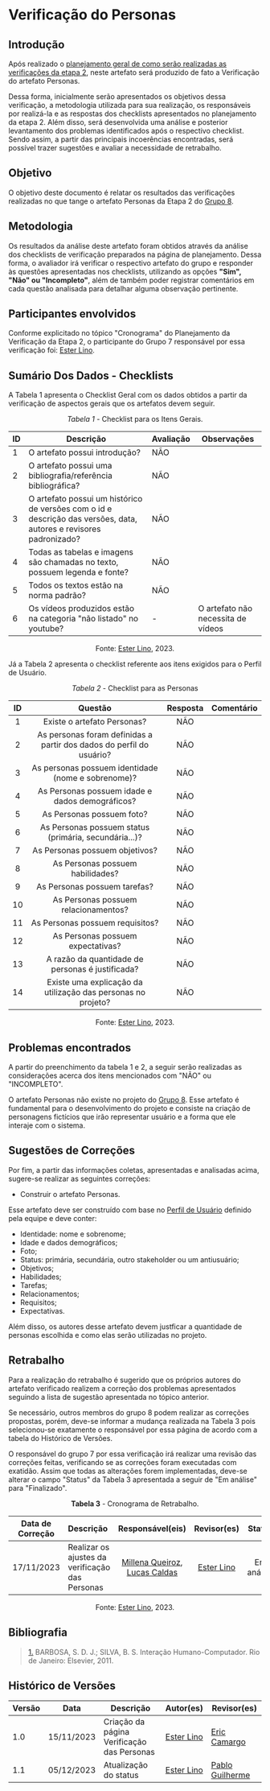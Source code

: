 # Verificação do Personas

## Introdução

Após realizado o [planejamento geral de como serão realizadas as verificações da etapa 2](https://interacao-humano-computador.github.io/2023.2-OnlineJudge/verificacao/grupo_8/etapa_2/planejamento-verificacao/), neste artefato será produzido de fato a Verificação do artefato Personas.

Dessa forma, inicialmente serão apresentados os objetivos dessa verificação, a metodologia utilizada para sua realização, os responsáveis por realizá-la e as respostas dos checklists apresentados no planejamento da etapa 2. Além disso, será desenvolvida uma análise e posterior levantamento dos problemas identificados após o respectivo checklist. Sendo assim, a partir das principais incoerências encontradas, será possível trazer sugestões e avaliar a necessidade de retrabalho.

## Objetivo

O objetivo deste documento é relatar os resultados das verificações realizadas no que tange o artefato Personas da Etapa 2 do [Grupo 8](https://interacao-humano-computador.github.io/2023.2-SEI-GDF/#/).

## Metodologia

Os resultados da análise deste artefato foram obtidos através da análise dos checklists de verificação preparados na página de planejamento. Dessa forma, o avaliador irá verificar o respectivo artefato do grupo e responder às questões apresentadas nos checklists, utilizando as opções **"Sim", "Não" ou "Incompleto"**, além de também poder registrar comentários em cada questão analisada para detalhar alguma observação pertinente.

## Participantes envolvidos

Conforme explicitado no tópico "Cronograma" do Planejamento da Verificação da Etapa 2, o participante do Grupo 7 responsável por essa verificação foi: [Ester Lino](https://github.com/esteerlino).

## Sumário Dos Dados - Checklists

A Tabela 1 apresenta o Checklist Geral com os dados obtidos a partir da verificação de aspectos gerais que os artefatos devem seguir.

<center>

_Tabela 1_ - Checklist para os Itens Gerais.

| ID  | Descrição                                                                                                          | Avaliação | Observações                        |
| --- | ------------------------------------------------------------------------------------------------------------------ | --------- | ---------------------------------- |
| 1   | O artefato possui introdução?                                                                                      | NÃO       |                                    |
| 2   | O artefato possui uma bibliografia/referência bibliográfica?                                                       | NÃO       |                                    |
| 3   | O artefato possui um histórico de versões com o id e descrição das versões, data, autores e revisores padronizado? | NÃO       |                                    |
| 4   | Todas as tabelas e imagens são chamadas no texto, possuem legenda e fonte?                                         | NÃO       |                                    |
| 5   | Todos os textos estão na norma padrão?                                                                             | NÃO       |                                    |
| 6   | Os vídeos produzidos estão na categoria "não listado" no youtube?                                                  | -         | O artefato não necessita de vídeos |

Fonte: [Ester Lino](https://github.com/esteerlino), 2023.

</center>

Já a Tabela 2 apresenta o checklist referente aos itens exigidos para o Perfil de Usuário.

<center>

_Tabela 2_ - Checklist para as Personas

| ID  |                               Questão                                | Resposta | Comentário |
| :-: | :------------------------------------------------------------------: | :------: | :--------: |
|  1  |                     Existe o artefato Personas?                      |   NÃO    |            |
|  2  | As personas foram definidas a partir dos dados do perfil do usuário? |   NÃO    |            |
|  3  |          As personas possuem identidade (nome e sobrenome)?          |   NÃO    |            |
|  4  |           As Personas possuem idade e dados demográficos?            |   NÃO    |
|  5  |                      As Personas possuem foto?                       |   NÃO    |            |
|  6  |        As Personas possuem status (primária, secundária...)?         |   NÃO    |            |
|  7  |                    As Personas possuem objetivos?                    |   NÃO    |            |
|  8  |                   As Personas possuem habilidades?                   |   NÃO    |            |
|  9  |                     As Personas possuem tarefas?                     |   NÃO    |            |
| 10  |                 As Personas possuem relacionamentos?                 |   NÃO    |            |
| 11  |                   As Personas possuem requisitos?                    |   NÃO    |            |
| 12  |                  As Personas possuem expectativas?                   |   NÃO    |            |
| 13  |           A razão da quantidade de personas é justificada?           |   NÃO    |            |
| 14  |     Existe uma explicação da utilização das personas no projeto?     |   NÃO    |            |

Fonte: [Ester Lino](https://github.com/esteerlino), 2023.

</center>

## Problemas encontrados

A partir do preenchimento da tabela 1 e 2, a seguir serão realizadas as considerações acerca dos itens mencionados com "NÃO" ou "INCOMPLETO".

O artefato Personas não existe no projeto do [Grupo 8](https://interacao-humano-computador.github.io/2023.2-SEI-GDF/#/). Esse artefato é fundamental para o desenvolvimento do projeto e consiste na criação de personagens fictícios que irão representar usuário e a forma que ele interaje com o sistema.

## Sugestões de Correções

Por fim, a partir das informações coletas, apresentadas e analisadas acima, sugere-se realizar as seguintes correções:

- Construir o artefato Personas.

Esse artefato deve ser construído com base no [Perfil de Usuário](https://interacao-humano-computador.github.io/2023.2-SEI-GDF/#/analise-de-requisitos/perfil-de-usuario) definido pela equipe e deve conter:

- Identidade: nome e sobrenome;
- Idade e dados demográficos;
- Foto;
- Status: primária, secundária, outro stakeholder ou um antiusuário;
- Objetivos;
- Habilidades;
- Tarefas;
- Relacionamentos;
- Requisitos;
- Expectativas.

Além disso, os autores desse artefato devem justficar a quantidade de personas escolhida e como elas serão utilizadas no projeto.

## Retrabalho

Para a realização do retrabalho é sugerido que os próprios autores do artefato verificado realizem a correção dos problemas apresentados seguindo a lista de sugestão apresentada no tópico anterior.

Se necessário, outros membros do grupo 8 podem realizar as correções propostas, porém, deve-se informar a mudança realizada na Tabela 3 pois selecionou-se exatamente o responsável por essa página de acordo com a tabela do Histórico de Versões.

O responsável do grupo 7 por essa verificação irá realizar uma revisão das correções feitas, verificando se as correções foram executadas com exatidão. Assim que todas as alterações forem implementadas, deve-se alterar o campo "Status" da Tabela 3 apresentada a seguir de "Em análise" para "Finalizado".

<center>

**Tabela 3** - Cronograma de Retrabalho.

| Data de Correção | Descrição                                       |                                           Responsável(eis)                                            |                 Revisor(es)                 |   Status   | Novo Status |
| ---------------- | :---------------------------------------------- | :---------------------------------------------------------------------------------------------------: | :-----------------------------------------: | :--------: | :--------: |
| 17/11/2023       | Realizar os ajustes da verificação das Personas | [Millena Queiroz](https://github.com/MillenaQueiroz), [Lucas Caldas](https://github.com/lucascaldasb) | [Ester Lino](https://github.com/esteerlino) | Em análise | Finalizado |

Fonte: [Ester Lino](https://github.com/esteerlino), 2023.

</center>

## Bibliografia

> <a id="REF1" href="#anchor_1">1.</a> BARBOSA, S. D. J.; SILVA, B. S. Interação Humano-Computador. Rio de Janeiro: Elsevier, 2011.

## Histórico de Versões

| Versão | Data       | Descrição                                  | Autor(es)                                   | Revisor(es)                                 |
| ------ | ---------- | ------------------------------------------ | ------------------------------------------- | ------------------------------------------- |
| 1.0    | 15/11/2023 | Criação da página Verificação das Personas | [Ester Lino](https://github.com/esteerlino) | [Eric Camargo](https://github.com/ericcs10) |
| 1.1    | 05/12/2023 | Atualização do status | [Ester Lino](https://github.com/esteerlino) | [Pablo Guilherme](https://github.com/PabloGJBS) |
